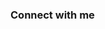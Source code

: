 <!-- Font Awesome CDN -->
<link rel="stylesheet" href="https://cdnjs.cloudflare.com/ajax/libs/font-awesome/6.5.0/css/all.min.css">

<h3>Connect with me</h3>
<p style="display: flex; gap: 15px; align-items: center;">

  <a href="https://x.com/YalagalaSathwik" target="_blank" style="text-decoration: none; color: #1DA1F2;">
    <i class="fab fa-x-twitter fa-2x"></i>
  </a>

  <a href="https://www.linkedin.com/in/sathwik-yalagala" target="_blank" style="text-decoration: none; color: #0077B5;">
    <i class="fab fa-linkedin fa-2x"></i>
  </a>

  <a href="https://www.instagram.com/sathwik3538/" target="_blank" style="text-decoration: none; color: #E4405F;">
    <i class="fab fa-instagram fa-2x"></i>
  </a>

</p>

